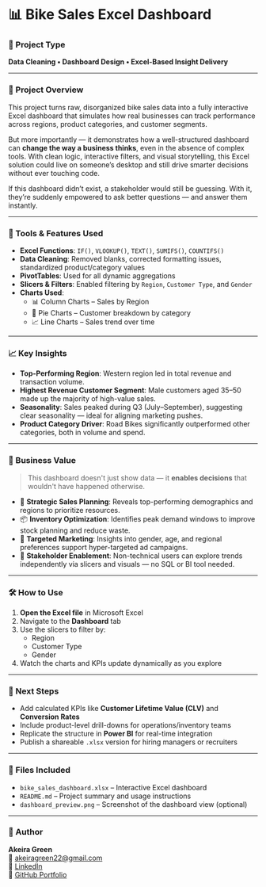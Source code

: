 # 📊 Bike Sales Excel Dashboard

### 🎯 Project Type  
**Data Cleaning • Dashboard Design • Excel-Based Insight Delivery**

---

### 📌 Project Overview  
This project turns raw, disorganized bike sales data into a fully interactive Excel dashboard that simulates how real businesses can track performance across regions, product categories, and customer segments.

But more importantly — it demonstrates how a well-structured dashboard can **change the way a business thinks**, even in the absence of complex tools. With clean logic, interactive filters, and visual storytelling, this Excel solution could live on someone’s desktop and still drive smarter decisions without ever touching code.

If this dashboard didn’t exist, a stakeholder would still be guessing. With it, they’re suddenly empowered to ask better questions — and answer them instantly.

---

### 🔧 Tools & Features Used

- **Excel Functions**: `IF()`, `VLOOKUP()`, `TEXT()`, `SUMIFS()`, `COUNTIFS()`  
- **Data Cleaning**: Removed blanks, corrected formatting issues, standardized product/category values  
- **PivotTables**: Used for all dynamic aggregations  
- **Slicers & Filters**: Enabled filtering by `Region`, `Customer Type`, and `Gender`  
- **Charts Used**:  
  - 📊 Column Charts – Sales by Region  
  - 🧩 Pie Charts – Customer breakdown by category  
  - 📈 Line Charts – Sales trend over time

---

### 📈 Key Insights

- **Top-Performing Region**: Western region led in total revenue and transaction volume.  
- **Highest Revenue Customer Segment**: Male customers aged 35–50 made up the majority of high-value sales.  
- **Seasonality**: Sales peaked during Q3 (July–September), suggesting clear seasonality — ideal for aligning marketing pushes.  
- **Product Category Driver**: Road Bikes significantly outperformed other categories, both in volume and spend.

---

### 💼 Business Value

> This dashboard doesn't just show data — it **enables decisions** that wouldn't have happened otherwise.

- 🎯 **Strategic Sales Planning**: Reveals top-performing demographics and regions to prioritize resources.  
- 📦 **Inventory Optimization**: Identifies peak demand windows to improve stock planning and reduce waste.  
- 📣 **Targeted Marketing**: Insights into gender, age, and regional preferences support hyper-targeted ad campaigns.  
- 🧠 **Stakeholder Enablement**: Non-technical users can explore trends independently via slicers and visuals — no SQL or BI tool needed.

---

### 🛠️ How to Use

1. **Open the Excel file** in Microsoft Excel  
2. Navigate to the **Dashboard** tab  
3. Use the slicers to filter by:
   - Region  
   - Customer Type  
   - Gender  
4. Watch the charts and KPIs update dynamically as you explore

---

### 🚀 Next Steps

- Add calculated KPIs like **Customer Lifetime Value (CLV)** and **Conversion Rates**  
- Include product-level drill-downs for operations/inventory teams  
- Replicate the structure in **Power BI** for real-time integration  
- Publish a shareable `.xlsx` version for hiring managers or recruiters

---

### 📁 Files Included

- `bike_sales_dashboard.xlsx` – Interactive Excel dashboard
- `README.md` – Project summary and usage instructions
- `dashboard_preview.png` – Screenshot of the dashboard view (optional)

---

### 👤 Author

**Akeira Green**  
📧 akeiragreen22@gmail.com  
🔗 [LinkedIn](https://www.linkedin.com/in/akeira-green)  
💼 [GitHub Portfolio](https://github.com/akeiragreen)

